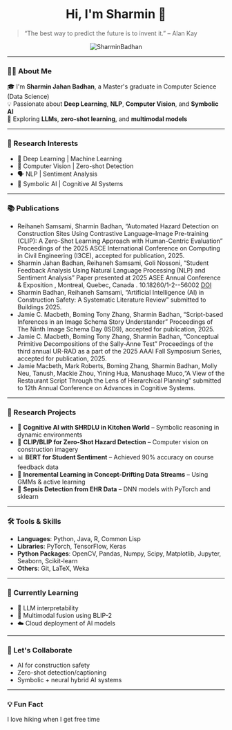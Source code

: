 <h1 align="center"> Hi, I'm Sharmin  
 👋</h1>

> “The best way to predict the future is to invent it.” – Alan Kay

<p align="center">
  <img src="https://komarev.com/ghpvc/?username=SharminBadhan&label=Profile%20views&color=0e75b6&style=flat" alt="SharminBadhan" />
</p>

---

### 👩‍💻 About Me

🎓 I'm **Sharmin Jahan Badhan**, a Master's graduate in Computer Science (Data Science)  
💡 Passionate about **Deep Learning**, **NLP**, **Computer Vision**, and **Symbolic AI**  
🧠 Exploring **LLMs**, **zero-shot learning**, and **multimodal models**  

---

### 🔬 Research Interests

- 🔎 Deep Learning | Machine Learning
- 📸 Computer Vision | Zero-shot Detection
- 🗣️ NLP | Sentiment Analysis
- 🧠 Symbolic AI | Cognitive AI Systems

---

### 📚 Publications

- Reihaneh Samsami, Sharmin Badhan, “Automated Hazard Detection on Construction Sites Using Contrastive Language–Image Pre-training (CLIP): A Zero-Shot Learning Approach with Human-Centric Evaluation” Proceedings of the 2025 ASCE International Conference on Computing in Civil Engineering (I3CE), accepted for publication, 2025.
- Sharmin Jahan Badhan, Reihaneh Samsami, Goli Nossoni, “Student Feedback Analysis Using Natural Language Processing (NLP) and Sentiment Analysis” Paper presented at 2025 ASEE Annual Conference & Exposition , Montreal, Quebec, Canada . 10.18260/1-2--56002    [DOI](https://peer.asee.org/56002)
- Sharmin Badhan, Reihaneh Samsami, “Artificial Intelligence (AI) in Construction Safety: A Systematic Literature Review” submitted to Buildings 2025. 
- Jamie C. Macbeth, Boming Tony Zhang, Sharmin Badhan, “Script-based Inferences in an Image Schema Story Understander” Proceedings of The Ninth Image Schema Day (ISD9), accepted for publication, 2025. 
- Jamie C. Macbeth, Boming Tony Zhang, Sharmin Badhan, “Conceptual Primitive Decompositions of the Sally-Anne Test” Proceedings of the third annual UR-RAD as a part of the 2025 AAAI Fall Symposium Series, accepted for publication, 2025. 
- Jamie Macbeth, Mark Roberts, Boming Zhang, Sharmin Badhan, Molly Neu, Tanush, Mackie Zhou, Yining Hua, Manushaqe Muco,“A View of the Restaurant Script Through the Lens of Hierarchical Planning” submitted to 12th Annual Conference on Advances in Cognitive Systems.

---

### 🧪 Research Projects

- 🧱 **Cognitive AI with SHRDLU in Kitchen World** – Symbolic reasoning in dynamic environments
- 🧯 **CLIP/BLIP for Zero-Shot Hazard Detection** – Computer vision on construction imagery
- 📊 **BERT for Student Sentiment** – Achieved 90% accuracy on course feedback data
- 🔁 **Incremental Learning in Concept-Drifting Data Streams** – Using GMMs & active learning
- 🧬 **Sepsis Detection from EHR Data** – DNN models with PyTorch and sklearn

---

### 🛠️ Tools & Skills

- **Languages**: Python, Java, R, Common Lisp  
- **Libraries**: PyTorch, TensorFlow, Keras
- **Python Packages**: OpenCV, Pandas, Numpy, Scipy, Matplotlib, Jupyter, Seaborn, Scikit-learn
- **Others**: Git, LaTeX, Weka

---

### 🌱 Currently Learning

- 🧠 LLM interpretability
- 🔗 Multimodal fusion using BLIP-2
- ☁️ Cloud deployment of AI models

---

### 🤝 Let's Collaborate

- AI for construction safety
- Zero-shot detection/captioning
- Symbolic + neural hybrid AI systems

---




### 💡 Fun Fact

 I love hiking when I get free time 

